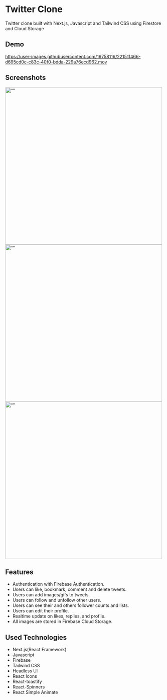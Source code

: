 # Twitter Clone

Twitter clone built with Next.js, Javascript and Tailwind CSS using Firestore and Cloud Storage

## Demo

https://user-images.githubusercontent.com/19758116/221511466-d695cd0c-c83c-40f0-bdda-229a76ecd962.mov

## Screenshots

<img src="https://i.imgur.com/uqGqkEw.png" alt= “” height="500px">
<img src="https://i.imgur.com/gKfFN9T.png" alt= “” height="500px">
<img src="https://i.imgur.com/HdxQd4j.png" alt= “” height="500px">

## Features

- Authentication with Firebase Authentication.
- Users can like, bookmark, comment and delete tweets.
- Users can add images/gifs to tweets.
- Users can follow and unfollow other users.
- Users can see their and others follower counts and lists.
- Users can edit their profile.
- Realtime update on likes, replies, and profile.
- All images are stored in Firebase Cloud Storage.

## Used Technologies

- Next.js(React Framework)
- Javascript
- Firebase
- Tailwind CSS
- Headless UI
- React Icons
- React-toastify
- React-Spinners
- React Simple Animate
